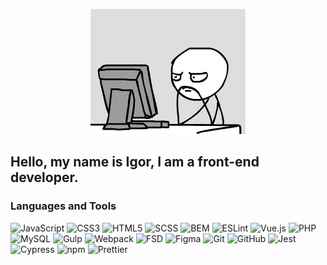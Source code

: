 <p align="center">
  <img src="https://github.com/Sollevar/Sollevar/blob/main/assets/programmer.gif" alt="Header">
</p>

## Hello, my name is Igor, I am a front-end developer.

### Languages and Tools


![JavaScript](https://img.shields.io/badge/-JavaScript-090909?style=for-the-badge&logo=javascript&logoColor=F7DF1E)
![CSS3](https://img.shields.io/badge/-CSS3-090909?style=for-the-badge&logo=css3&logoColor=1572B6)
![HTML5](https://img.shields.io/badge/-HTML5-090909?style=for-the-badge&logo=html5&logoColor=E34F26)
![SCSS](https://img.shields.io/badge/-SCSS-090909?style=for-the-badge&logo=sass&logoColor=CC6699)
![BEM](https://img.shields.io/badge/-BEM-090909?style=for-the-badge&logo=bem&logoColor=00D4FF)
![ESLint](https://img.shields.io/badge/-ESLint-090909?style=for-the-badge&logo=eslint&logoColor=4B32C3)
![Vue.js](https://img.shields.io/badge/-Vue.js-090909?style=for-the-badge&logo=vue.js&logoColor=4FC08D)
![PHP](https://img.shields.io/badge/-PHP-090909?style=for-the-badge&logo=php&logoColor=777BB4)
![MySQL](https://img.shields.io/badge/-MySQL-090909?style=for-the-badge&logo=mysql&logoColor=4479A1)
![Gulp](https://img.shields.io/badge/-Gulp-090909?style=for-the-badge&logo=gulp&logoColor=DA4648)
![Webpack](https://img.shields.io/badge/-Webpack-090909?style=for-the-badge&logo=webpack&logoColor=8DD6F9)
![FSD](https://img.shields.io/badge/-FSD-090909?style=for-the-badge&logoColor=white)
![Figma](https://img.shields.io/badge/-Figma-090909?style=for-the-badge&logo=figma&logoColor=F24E1E)
![Git](https://img.shields.io/badge/-Git-090909?style=for-the-badge&logo=git&logoColor=F05032)
![GitHub](https://img.shields.io/badge/-GitHub-090909?style=for-the-badge&logo=github&logoColor=FFFFFF)
![Jest](https://img.shields.io/badge/-Jest-090909?style=for-the-badge&logo=jest&logoColor=C21325)
![Cypress](https://img.shields.io/badge/-Cypress-090909?style=for-the-badge&logo=cypress&logoColor=White)
![npm](https://img.shields.io/badge/-npm-090909?style=for-the-badge&logo=npm&logoColor=CB3837)
![Prettier](https://img.shields.io/badge/-Prettier-090909?style=for-the-badge&logo=prettier&logoColor=F7B93E)



